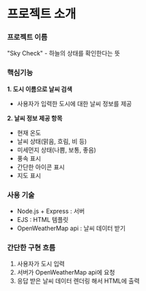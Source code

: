 # 프로젝트 소개
### 프로젝트 이름
"Sky Check" - 하늘의 상태를 확인한다는 뜻

### 핵심기능
**1. 도시 이름으로 날씨 검색**
  * 사용자가 입력한 도시에 대한 날씨 정보를 제공
    
**2. 날씨 정보 제공 항목**
  * 현재 온도
  * 날씨 상태(맑음, 흐림, 비 등)
  * 미세먼지 상태(나쁨, 보통, 좋음)
  * 풍속 표시
  * 간단한 아이콘 표시
  * 지도 표시

### 사용 기술
  * Node.js + Express : 서버
  * EJS : HTML 템플릿
  * OpenWeatherMap api : 날씨 데이터 받기

### 간단한 구현 흐름
1. 사용자가 도시 입력
2. 서버가 OpenWeatherMap api에 요청
3. 응답 받은 날씨 데이터 렌더링 해서 HTML에 출력

